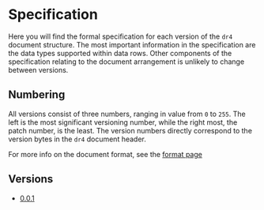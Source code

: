 # Specification

Here you will find the formal specification for each version of the `dr4` document structure. The most important information in the specification are the data types supported within data rows. Other components of the specification relating to the document arrangement is unlikely to change between versions.

## Numbering

All versions consist of three numbers, ranging in value from `0` to `255`. The left is the most significant versioning number, while the right most, the patch number, is the least. The version numbers directly correspond to the version bytes in the `dr4` document header.

For more info on the document format, see the [format page](/format.html)

## Versions

* [0.0.1](/spec/0-0-1.html)
